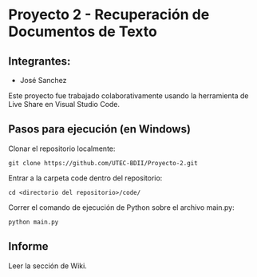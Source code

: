# Proyecto 2 - Recuperación de Documentos de Texto
## Integrantes:
<ul>
<li>José Sanchez</li>
</ul> 

Este proyecto fue trabajado colaborativamente usando la herramienta de Live Share en Visual Studio Code.

## Pasos para ejecución (en Windows)
Clonar el repositorio localmente:
```
git clone https://github.com/UTEC-BDII/Proyecto-2.git
```
Entrar a la carpeta code dentro del repositorio:
```
cd <directorio del repositorio>/code/
```
Correr el comando de ejecución de Python sobre el archivo main.py:
```
python main.py
```

## Informe
Leer la sección de Wiki.
